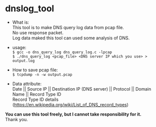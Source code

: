 # dnslog_tool
* What is:  
This tool is to make DNS query log data from pcap file.  
No use response packet.  
Log data maked this tool can used some analysis of DNS.  

* usage:  
`$ gcc -o dns_query_log dns_query_log.c -lpcap`  
`$ ./dns_query_log <pcap_file> <DNS server IP which you use> > output.log`  
  
* How to save pcap file:  
`$ tcpdump -n -w output.pcap`  
 
* Data attribute:  
Date || Source IP || Destination IP (DNS server) || Protocol || Domain Name || Record Type ID  
Record Type ID details (https://en.wikipedia.org/wiki/List_of_DNS_record_types)  


__You can use this tool freely, but I cannot take responsibility for it.__  
Thank you.  
